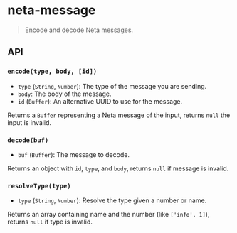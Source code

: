 # neta-message
> Encode and decode Neta messages.

## API
### `encode(type, body, [id])`
 - `type` (`String`, `Number`): The type of the message you are sending.
 - `body`: The body of the message.
 - `id` (`Buffer`): An alternative UUID to use for the message.

Returns a `Buffer` representing a Neta message of the input, returns `null` the input is invalid.

### `decode(buf)`
 - `buf` (`Buffer`): The message to decode.

Returns an object with `id`, `type`, and `body`, returns `null` if message is invalid.

### `resolveType(type)`
 - `type` (`String`, `Number`): Resolve the type given a number or name.

Returns an array containing name and the number (like `['info', 1]`), returns `null` if type is invalid.
